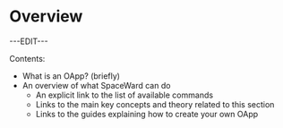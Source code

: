 ﻿---
sidebar_position: 1
---

# Overview

---EDIT---

Contents:

- What is an OApp? (briefly)
- An overview of what SpaceWard can do
	- An explicit link to the list of available commands
	- Links to the main key concepts and theory related to this section
	- Links to the guides explaining how to create your own OApp
